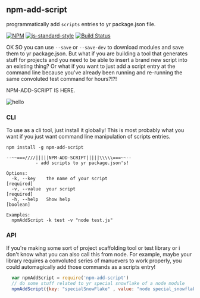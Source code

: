 npm-add-script
----------------

programmatically add `scripts` entries to yr package.json file.

[![NPM](https://nodei.co/npm/npm-add-script.png)](https://nodei.co/npm/npm-add-script/)
[![js-standard-style](https://img.shields.io/badge/code%20style-standard-brightgreen.svg?style=flat)](https://github.com/feross/standard)
[![Build Status](https://secure.travis-ci.org/coleww/npm-add-script.png)](http://travis-ci.org/coleww/npm-add-script)

OK SO you can use `--save` or `--save-dev` to download modules and save them to yr package.json. But what if you are building a tool that generates stuff for projects and you need to be able to insert a brand new script into an existing thing? Or what if you want to just add a script entry at the command line because you've already been running and re-running the same convoluted test command for hours?!?!

NPM-ADD-SCRIPT IS HERE.

![hello](welcome.jpg)

### CLI

To use as a cli tool, just install it globally!  This is most probably what you want if you just want command line manipulation of scripts entries.

`npm install -g npm-add-script`

```
--~~===////|||||NPM-ADD-SCRIPT|||||\\\\\===~~--
           - add scripts to yr package.json's!

Options:
  -k, --key    the name of your script                                [required]
  -v, --value  your script                                            [required]
  -h, --help   Show help                                               [boolean]

Examples:
  npmAddScript -k test -v "node test.js"
```


### API

If you're making some sort of project scaffolding tool or test library or i don't know what you can also call this from node. For example, maybe your library requires a convoluted series of manuevers to work properly, you could automagically add those commands as a scripts entry! 

```javascript
  var npmAddScript = require('npm-add-script')
  // do some stuff related to yr special snowflake of a node module
  npmAddScript({key: "specialSnowFlake" , value: "node special_snowflake.js"})
```
